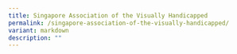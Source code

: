 ```yaml
---
title: Singapore Association of the Visually Handicapped
permalink: /singapore-association-of-the-visually-handicapped/
variant: markdown
description: ""
---
```

